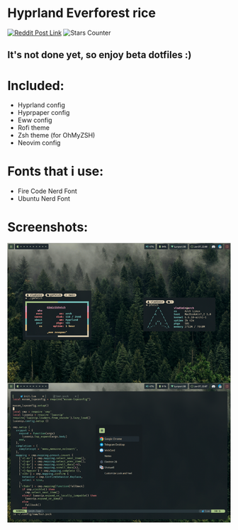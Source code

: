 # Hyprland Everforest rice

[![Reddit Post Link](https://img.shields.io/badge/Reddit-FF4500?style=for-the-badge&logo=Reddit&logoColor=white)](https://www.reddit.com/r/unixporn/s/jviOIvkat4) ![Stars Counter](https://img.shields.io/github/stars/VladimirPapazov88/Everforest-Hyprland?style=for-the-badge&labelColor=%232e383c&color=%23dbbc7f)

## It's not done yet, so enjoy beta dotfiles :)

# Included:
- Hyprland config
- Hyprpaper config
- Eww config
- Rofi theme
- Zsh theme (for OhMyZSH)
- Neovim config

# Fonts that i use:
- Fire Code Nerd Font
- Ubuntu Nerd Font

# Screenshots:
![Screenshots](rice.png)

